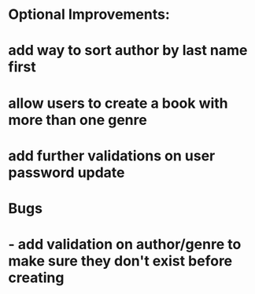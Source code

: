 # Optional Improvements:
# add way to sort author by last name first
# allow users to create a book with more than one genre
# add further validations on user password update

# Bugs 
# - add validation on author/genre to make sure they don't exist before creating